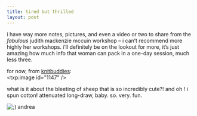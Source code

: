 ```yaml
---
title: tired but thrilled    
layout: post
---
```


i have way more notes, pictures, and even a video or two to share from the *fabulous* judith mackenzie mccuin workshop &#8211; i can&#8217;t recommend more highly her workshops. i&#8217;ll definitely be on the lookout for more, it&#8217;s just amazing how much info that woman can pack in a one-day session, much less three.

for now, from [knitbuddies][1]:  
<span class="pic3"><txp:image id="1147" /></span>

what is it about the bleeting of sheep that is so incredibly cute?! and oh ! i spun cotton! attenuated long-draw, baby. so. very. fun. 

<img src="http://localhost:8888/wordpress/wp-includes/images/smilies/icon_wink.gif" alt=";)" class="wp-smiley" /> andrea

 [1]: http://knitbuddies.blogspot.com/2007/04/kitty-pst-did-you-hear-1pm-at-pavillion.html